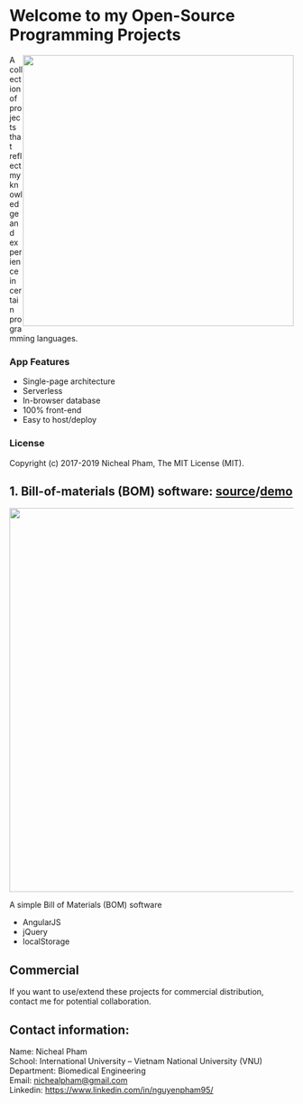 # Welcome to my Open-Source Programming Projects

<img align="right" src="https://bigcoinvietnam.com/uploads/thiendz/opensource/open-source-word-cloud.jpg" hspace="0" vspace="0" width="480">

<p> A collection of projects that reflect my knowledge and experience in certain programming languages.</p>

### App Features
* Single-page architecture
* Serverless
* In-browser database
* 100% front-end
* Easy to host/deploy

### License
Copyright (c) 2017-2019 Nicheal Pham, The MIT License (MIT).

## 1. Bill-of-materials (BOM) software: [source](https://github.com/nichealpham/Open-Source-Projects/blob/master/Bill-of-materials)/[demo](https://nichealpham.github.io/Open-Source-Projects/Bill-of-materials)

<img src="https://github.com/nichealpham/Open-Source-Projects/blob/master/Bill-of-materials/captures/1.png" vspace="0" width="680">

<p>A simple Bill of Materials (BOM) software</p>

* AngularJS
* jQuery
* localStorage


## Commercial
If you want to use/extend these projects for commercial distribution, contact me for potential collaboration.

## Contact information:
Name:  Nicheal Pham<br/>
School:  International University – Vietnam National University (VNU)<br/>
Department:  Biomedical Engineering<br/>
Email: nichealpham@gmail.com<br/>
Linkedin: https://www.linkedin.com/in/nguyenpham95/<br/>
